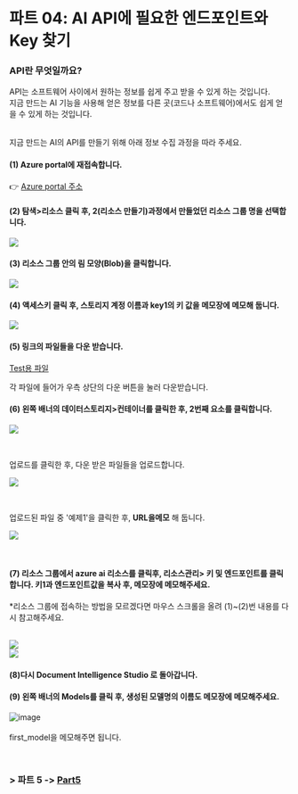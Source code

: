 # 파트 04: AI API에 필요한 엔드포인트와 Key 찾기

### API란 무엇일까요?
API는 소프트웨어 사이에서 원하는 정보를 쉽게 주고 받을 수 있게 하는 것입니다.  
지금 만드는 AI 기능을 사용해 얻은 정보를 다른 곳(코드나 소프트웨어)에서도 쉽게 얻을 수 있게 하는 것입니다.
<br>
<br>
  
지금 만드는 AI의 API를 만들기 위해 아래 정보 수집 과정을 따라 주세요.  
  
#### (1) Azure portal에 재접속합니다. 
👉 [Azure portal 주소](https://azure.microsoft.com/ko-kr/get-started/azure-portal)    
  
#### (2) 탐색>리소스 클릭 후, 2(리소스 만들기)과정에서 만들었던 리소스 그룹 명을 선택합니다.  
![](https://github.com/pmj-chosim/azureappdeploy/raw/main/img/21.png)  
  
#### (3) 리소스 그룹 안의 림 모양(Blob)을 클릭합니다.
![](https://github.com/pmj-chosim/azureappdeploy/raw/main/img/24.png)  
  
#### (4) 액세스키 클릭 후, 스토리지 계정 이름과 key1의 키 값을 메모장에 메모해 둡니다.
  
 ![](https://github.com/pmj-chosim/azureappdeploy/raw/main/img/25.png)  
  
#### (5) 링크의 파일들을 다운 받습니다.
  
 [Test용 파일](https://github.com/pmj-chosim/azureappdeploy/tree/main/filedown/test)    
  
각 파일에 들어가 우측 상단의 다운 버튼을 눌러 다운받습니다.


#### (6) 왼쪽 배너의 데이터스토리지>컨테이너를 클릭한 후, 2번째 요소를 클릭합니다.  
  
![](https://github.com/pmj-chosim/azureappdeploy/raw/main/img/26.png)  

<br>

업로드를 클릭한 후, 다운 받은 파일들을 업로드합니다.  
  
![](https://github.com/pmj-chosim/azureappdeploy/raw/main/img/26.png)  

<br>

업로드된 파일 중 '예제1'을 클릭한 후, **URL을메모** 해 둡니다.  
  
![](https://github.com/pmj-chosim/azureappdeploy/raw/main/img/28.png)  

<br>
    
#### (7) 리소스 그룹에서 azure ai 리소스를 클릭후, 리소스관리> 키 및 엔드포인트를 클릭합니다. 키1과 엔드포인트값을 복사 후, 메모장에 메모해주세요.  
*리소스 그룹에 접속하는 방법을 모르겠다면 마우스 스크롤을 올려 (1)~(2)번 내용를 다시 참고해주세요.   
<br>  

![](https://github.com/pmj-chosim/azureappdeploy/raw/main/img/22.png)  
![](https://github.com/pmj-chosim/azureappdeploy/raw/main/img/23.png)  

   
#### (8)다시 Document Intelligence Studio 로 돌아갑니다.
#### (9) 왼쪽 배너의 Models를 클릭 후, 생성된 모델명의 이름도 메모장에 메모해주세요.

![image](https://github.com/pmj-chosim/azureappdeploy/assets/114579651/f3c114a5-e884-43b0-a12a-7cedd4e7a8c0)  
<br>
first_model을 메모해주면 됩니다.




<br>

### > 파트 5 ->  [Part5](https://github.com/pmj-chosim/azureappdeploy/blob/main/sessionguide/Part05.md) 

